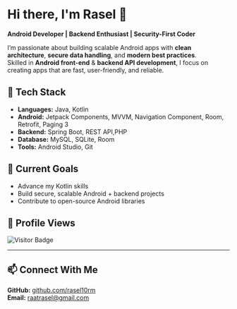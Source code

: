 # Hi there, I'm Rasel 👋

**Android Developer | Backend Enthusiast | Security-First Coder**

I’m passionate about building scalable Android apps with **clean architecture**, **secure data handling**, and **modern best practices**.  
Skilled in **Android front-end** & **backend API development**, I focus on creating apps that are fast, user-friendly, and reliable.

## 🚀 Tech Stack
- **Languages:** Java, Kotlin
- **Android:** Jetpack Components, MVVM, Navigation Component, Room, Retrofit, Paging 3
-  **Backend:** Spring Boot, REST API,PHP
-   **Database:** MySQL, SQLite, Room
-   **Tools:** Android Studio, Git

  ## 📌 Current Goals
- Advance my Kotlin skills  
- Build secure, scalable Android + backend projects  
- Contribute to open-source Android libraries




## 👀 Profile Views  

![Visitor Badge](https://visitor-badge.laobi.icu/badge?page_id=rasel10rm.rasel10rm)  

---


  ## 📫 Connect With Me
  **GitHub:** [github.com/rasel10rm](https://github.com/rasel10rm)  
  **Email:** raatrasel@gmail.com
  
